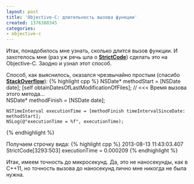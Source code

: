 ```yaml
---
layout: post
title: 'Objective-C: длительность вызова функции'
created: 1376380345
categories:
- objective-c
---
```

Итак, понадобилось мне узнать, сколько длится вызов функции. И захотелось мне (раз уж речь шла о **<a href="http://strictcodeapp.com">StrictCode</a>**) сделать это на Objective-C. Заодно и узнал этот способ.

Способ, как выяснилось, оказался чрезвычайно простым (спасибо **<a href="http://stackoverflow.com/questions/2129794/iphone-objective-c-how-to-log-a-methods-execution-time-exactly-in-millisecond">StackOverflow</a>**):
{% highlight cpp %}
    NSDate* methodStart = [NSDate date];
    [self obtainDatesOfLastModificationOfFiles]; // <<< Время вызова этого метода...    
    NSDate* methodFinish = [NSDate date];

    NSTimeInterval executionTime = [methodFinish timeIntervalSinceDate: methodStart];
    NSLog(@"executionTime = %f", executionTime);
{% endhighlight %}

Получаем строчку вида:
{% highlight cpp %}
2013-08-13 11:43:03.407 StrictCode[3293:503] executionTime = 0.000209
{% endhighlight %}

Итак, имеем точность до микросекунд. Да, это не наносекунды, как в C++11, но точность вызова до наносекунд лично мне никогда не была нужна.
